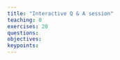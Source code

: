 ```yaml
---
title: "Interactive Q & A session"
teaching: 0
exercises: 20
questions:
objectives:
keypoints:
---
```

